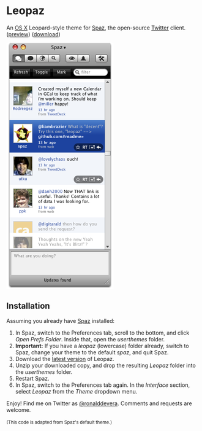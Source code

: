 Leopaz
======

An [OS X][1] Leopard-style theme for [Spaz][2], the open-source [Twitter][3] client. ([preview][4]) ([download][5])

[![Leopaz preview][4]][5]


Installation
------------

Assuming you already have [Spaz][6] installed:

 1. In Spaz, switch to the Preferences tab, scroll to the bottom, and click *Open Prefs Folder*. Inside that, open the *userthemes* folder.
 2. **Important:** If you have a *leopaz* (lowercase) folder already, switch to Spaz, change your theme to the default *spaz*, and quit Spaz.
 3. Download the [latest version][5] of Leopaz.
 4. Unzip your downloaded copy, and drop the resulting *Leopaz* folder into the *userthemes* folder.
 5. Restart Spaz.
 6. In Spaz, switch to the Preferences tab again. In the *Interface* section, select *Leopaz* from the *Theme* dropdown menu.

Enjoy! Find me on Twitter as [@ronalddevera][7]. Comments and requests are welcome.

<small>(This code is adapted from Spaz's default theme.)</small>

  [1]: http://www.apple.com/macosx/
  [2]: http://funkatron.com/spaz
  [3]: http://twitter.com
  [4]: http://github.com/rondevera/leopaz/raw/9f3aeeff373febca4bcd1c1b49d7ab49090d0a09/images/leopaz-preview.png "Leopaz preview"
  [5]: http://github.com/rondevera/leopaz/downloads
  [6]: http://funkatron.com/spaz
  [7]: http://twitter.com/ronalddevera